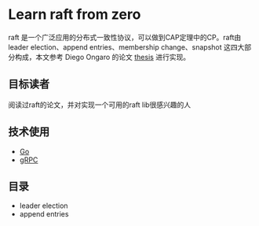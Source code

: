# Learn raft from zero

raft 是一个广泛应用的分布式一致性协议，可以做到CAP定理中的CP。raft由leader election、append entries、membership change、snapshot
 这四大部分构成，本文参考 Diego Ongaro 的论文 [thesis](https://ramcloud.stanford.edu/~ongaro/thesis.pdf)  进行实现。
 
## 目标读者
阅读过raft的论文，并对实现一个可用的raft lib很感兴趣的人

## 技术使用
- [Go](https://golang.org/)
- [gRPC](https://grpc.io/)


## 目录
- leader election
- append entries 

